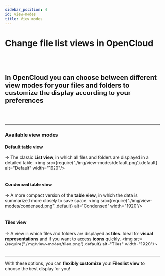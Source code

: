 ```yaml
---
sidebar_position: 4
id: view-modes
title: View modes
---
```

# Change file list views in OpenCloud
<br/><br/>

## In OpenCloud you can choose between different **view modes** for your files and folders to customize the display according to your preferences
<br/><br/>


---

### Available view modes

#### **Default table view**  
→ The classic **List view**, in which all files and folders are displayed in a detailed table.
<img src={require("./img/view-modes/default.png").default} alt="Default" width="1920"/>
<br/><br/>

#### **Condensed table view**  
→ A more compact version of the **table view**, in which the data is summarized more closely to save space.
<img src={require("./img/view-modes/condensed.png").default} alt="Condensed" width="1920"/>
<br/><br/>

#### **Tiles view**  
→ A view in which files and folders are displayed as **tiles**. Ideal for **visual representations** and if you want to access **icons** quickly.
<img src={require("./img/view-modes/tiles.png").default} alt="Tiles" width="1920"/>
<br/><br/>

---

With these options, you can **flexibly customize** your **Fileslist view** to choose the best display for you!
